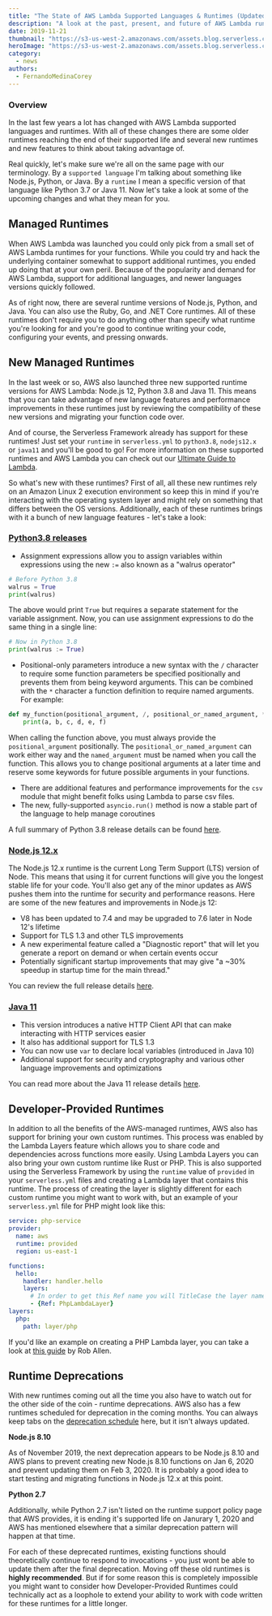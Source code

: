 ```yaml
---
title: "The State of AWS Lambda Supported Languages & Runtimes (Updated November 2019)"
description: "A look at the past, present, and future of AWS Lambda runtimes."
date: 2019-11-21
thumbnail: "https://s3-us-west-2.amazonaws.com/assets.blog.serverless.com/2019-11-state-of-lambda-runtimes/thumbnail.png"
heroImage: "https://s3-us-west-2.amazonaws.com/assets.blog.serverless.com/2019-11-state-of-lambda-runtimes/header.png"
category:
  - news
authors:
  - FernandoMedinaCorey
---
```


### Overview

In the last few years a lot has changed with AWS Lambda supported languages and runtimes. With all of these changes there are some older runtimes reaching the end of their supported life and several new runtimes and new features to think about taking advantage of.

Real quickly, let's make sure we're all on the same page with our terminology. By a `supported language` I'm talking about something like Node.js, Python, or Java. By a `runtime` I mean a specific version of that language like Python 3.7 or Java 11. Now let's take a look at some of the upcoming changes and what they mean for you.

## Managed Runtimes

When AWS Lambda was launched you could only pick from a small set of AWS Lambda runtimes for your functions. While you could try and hack the underlying container somewhat to support additional runtimes, you ended up doing that at your own peril. Because of the popularity and demand for AWS Lambda, support for additional languages, and newer languages versions quickly followed.

As of right now, there are several runtime versions of Node.js, Python, and Java. You can also use the Ruby, Go, and .NET Core runtimes. All of these runtimes don't require you to do anything other than specify what runtime you're looking for and you're good to continue writing your code, configuring your events, and pressing onwards.

## New Managed Runtimes

In the last week or so, AWS also launched three new supported runtime versions for AWS Lambda: Node.js 12, Python 3.8 and Java 11. This means that you can take advantage of new language features and performance improvements in these runtimes just by reviewing the compatibility of these new versions and migrating your function code over.

And of course, the Serverless Framework already has support for these runtimes! Just set your `runtime` in `serverless.yml` to `python3.8`, `nodejs12.x` or `java11` and you'll be good to go! For more information on these supported runtimes and AWS Lambda you can check out our [Ultimate Guide to Lambda](https://serverless.com/aws-lambda/#languages-runtimes).

So what's new with these runtimes? First of all, all these new runtimes rely on an Amazon Linux 2 execution environment so keep this in mind if you're interacting with the operating system layer and might rely on something that differs between the OS versions. Additionally, each of these runtimes brings with it a bunch of new language features - let's take a look:

### [Python3.8 releases](https://docs.python.org/3/whatsnew/3.8.html)

- Assignment expressions allow you to assign variables within expressions using the new `:=` also known as a "walrus operator"

```py
# Before Python 3.8
walrus = True
print(walrus)
```

The above would print `True` but requires a separate statement for the variable assignment. Now, you can use assignment expressions to do the same thing in a single line:

```py
# Now in Python 3.8
print(walrus := True)
```

- Positional-only parameters introduce a new syntax with the `/` character to require some function parameters be specified positionally and prevents them from being keyword arguments. This can be combined with the `*` character a function definition to require named arguments. For example:

```py
def my_function(positional_argument, /, positional_or_named_argument, *, named_argument):
    print(a, b, c, d, e, f)
```

When calling the function above, you must always provide the `positional_argument` positionally. The `positional_or_named_argument` can work either way and the `named_argument` must be named when you call the function. This allows you to change positional arguments at a later time and reserve some keywords for future possible arguments in your functions.

- There are additional features and performance improvements for the `csv` module that might benefit folks using Lambda to parse csv files.
- The new, fully-supported `asyncio.run()` method is now a stable part of the language to help manage coroutines

A full summary of Python 3.8 release details can be found [here](https://docs.python.org/3/whatsnew/3.8.html).

### [Node.js 12.x](https://medium.com/@nodejs/introducing-node-js-12-76c41a1b3f3f)

The Node.js 12.x runtime is the current Long Term Support (LTS) version of Node. This means that using it for current functions will give you the longest stable life for your code. You'll also get any of the minor updates as AWS pushes them into the runtime for security and performance reasons. Here are some of the new features and improvements in Node.js 12:

- V8 has been updated to 7.4 and may be upgraded to 7.6 later in Node 12's lifetime
- Support for TLS 1.3 and other TLS improvements
- A new experimental feature called a "Diagnostic report" that will let you generate a report on demand or when certain events occur
- Potentially significant startup improvements that may give "a ~30% speedup in startup time for the main thread."

You can review the full release details [here](https://medium.com/@nodejs/introducing-node-js-12-76c41a1b3f3f).

### [Java 11](https://www.oracle.com/technetwork/java/javase/11-relnote-issues-5012449.html)

- This version introduces a native HTTP Client API that can make interacting with HTTP services easier
- It also has additional support for TLS 1.3 
- You can now use `var` to declare local variables (introduced in Java 10)
- Additional support for security and cryptography and various other language improvements and optimizations

You can read more about the Java 11 release details [here](https://www.oracle.com/technetwork/java/javase/11-relnote-issues-5012449.html).

## Developer-Provided Runtimes

In addition to all the benefits of the AWS-managed runtimes, AWS also has support for brining your own custom runtimes. This process was enabled by the Lambda Layers feature which allows you to share code and dependencies across functions more easily. Using Lambda Layers you can also bring your own custom runtime like Rust or PHP. This is also supported using the Serverless Framework by using the `runtime` value of `provided` in your `serverless.yml` files and creating a Lambda layer that contains this runtime. The process of creating the layer is slightly different for each custom runtime you might want to work with, but an example of your `serverless.yml` file for PHP might look like this:

```yaml
service: php-service
provider:
  name: aws
  runtime: provided
  region: us-east-1

functions:
  hello:
    handler: handler.hello
    layers:
      # In order to get this Ref name you will TitleCase the layer name ("php" --> "Php") and append "LambdaLayer"
      - {Ref: PhpLambdaLayer}
layers:
  php:
    path: layer/php
```

If you'd like an example on creating a PHP Lambda layer, you can take a look at [this guide](https://akrabat.com/serverless-php-on-aws-lamda/) by Rob Allen.

## Runtime Deprecations 

With new runtimes coming out all the time you also have to watch out for the other side of the coin - runtime deprecations. AWS also has a few runtimes scheduled for deprecation in the coming months. You can always keep tabs on the [deprecation schedule](https://docs.aws.amazon.com/lambda/latest/dg/runtime-support-policy.html) here, but it isn't always updated.

**Node.js 8.10**

As of November 2019, the next deprecation appears to be Node.js 8.10 and AWS plans to prevent creating new Node.js 8.10 functions on Jan 6, 2020 and prevent updating them on Feb 3, 2020. It is probably a good idea to start testing and migrating functions in Node.js 12.x at this point.

**Python 2.7**

Additionally, while Python 2.7 isn't listed on the runtime support policy page that AWS provides, it is ending it's supported life on Janurary 1, 2020 and AWS has mentioned elsewhere that a similar deprecation pattern will happen at that time.

For each of these deprecated runtimes, existing functions should theoretically continue to respond to invocations - you just wont be able to update them after the final deprecation. Moving off these old runtimes is **highly recommended**. But if for some reason this is completely impossible you might want to consider how Developer-Provided Runtimes could technically act as a loophole to extend your ability to work with code written for these runtimes for a little longer.
